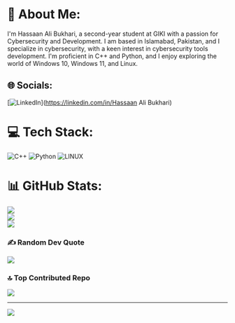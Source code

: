 # 💫 About Me:
I'm Hassaan Ali Bukhari, a second-year student at GIKI with a passion for Cybersecurity and Development. I am based in Islamabad, Pakistan, and I specialize in cybersecurity, with a keen interest in cybersecurity tools development. I'm proficient in C++ and Python, and I enjoy exploring the world of Windows 10, Windows 11, and Linux.


## 🌐 Socials:
[![LinkedIn](https://img.shields.io/badge/LinkedIn-%230077B5.svg?logo=linkedin&logoColor=white)](https://linkedin.com/in/Hassaan Ali Bukhari) 

# 💻 Tech Stack:
![C++](https://img.shields.io/badge/c++-%2300599C.svg?style=for-the-badge&logo=c%2B%2B&logoColor=white) ![Python](https://img.shields.io/badge/python-3670A0?style=for-the-badge&logo=python&logoColor=ffdd54) ![LINUX](https://img.shields.io/badge/Linux-FCC624?style=for-the-badge&logo=linux&logoColor=black)
# 📊 GitHub Stats:
![](https://github-readme-stats.vercel.app/api?username=B3TA-BLOCKER&theme=jolly&hide_border=false&include_all_commits=false&count_private=false)<br/>
![](https://github-readme-streak-stats.herokuapp.com/?user=B3TA-BLOCKER&theme=jolly&hide_border=false)<br/>
![](https://github-readme-stats.vercel.app/api/top-langs/?username=B3TA-BLOCKER&theme=jolly&hide_border=false&include_all_commits=false&count_private=false&layout=compact)

### ✍️ Random Dev Quote
![](https://quotes-github-readme.vercel.app/api?type=horizontal&theme=radical)

### 🔝 Top Contributed Repo
![](https://github-contributor-stats.vercel.app/api?username=B3TA-BLOCKER&limit=5&theme=radical&combine_all_yearly_contributions=true)

---
[![](https://visitcount.itsvg.in/api?id=B3TA-BLOCKER&icon=0&color=0)](https://visitcount.itsvg.in)

<!-- Proudly created with GPRM ( https://gprm.itsvg.in ) -->
